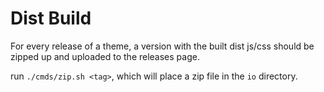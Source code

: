 # Dist Build

For every release of a theme, a version with the built dist js/css should be zipped up and uploaded to the releases page.

run `./cmds/zip.sh <tag>`, which will place a zip file in the `io` directory.
